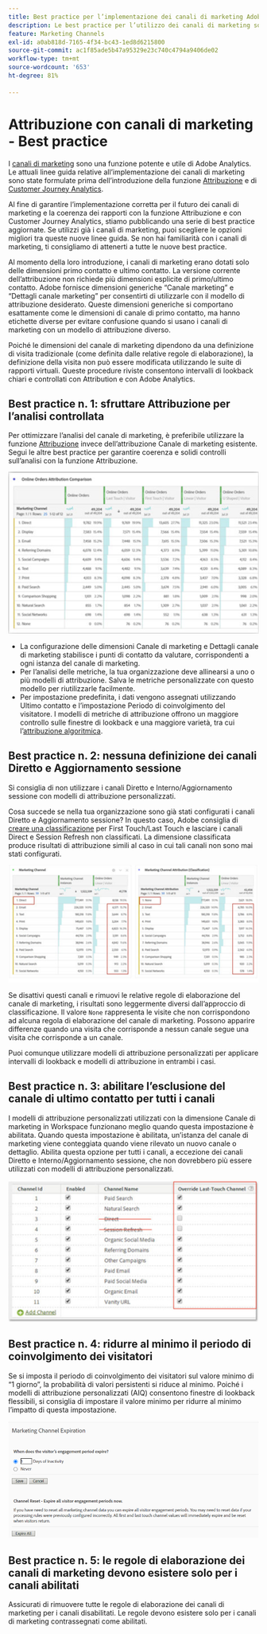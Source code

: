 ```yaml
---
title: Best practice per l’implementazione dei canali di marketing Adobe Analytics
description: Le best practice per l’utilizzo dei canali di marketing sono state aggiornate con informazioni sulla funzione Attribuzione e su Customer Journey Analytics
feature: Marketing Channels
exl-id: a0ab818d-7165-4f34-bc43-1ed8d6215800
source-git-commit: ac1f85ade5b47a95329e23c740c4794a9406de02
workflow-type: tm+mt
source-wordcount: '653'
ht-degree: 81%

---
```


# Attribuzione con canali di marketing - Best practice

I [canali di marketing](/help/components/c-marketing-channels/c-getting-started-mchannel.md) sono una funzione potente e utile di Adobe Analytics. Le attuali linee guida relative all’implementazione dei canali di marketing sono state formulate prima dell’introduzione della funzione [Attribuzione](/help/analyze/analysis-workspace/attribution/overview.md) e di [Customer Journey Analytics](https://experienceleague.adobe.com/docs/analytics-platform/using/cja-usecases/marketing-channels.html?lang=it#cja-usecases).

Al fine di garantire l’implementazione corretta per il futuro dei canali di marketing e la coerenza dei rapporti con la funzione Attribuzione e con Customer Journey Analytics, stiamo pubblicando una serie di best practice aggiornate. Se utilizzi già i canali di marketing, puoi scegliere le opzioni migliori tra queste nuove linee guida. Se non hai familiarità con i canali di marketing, ti consigliamo di attenerti a tutte le nuove best practice.

Al momento della loro introduzione, i canali di marketing erano dotati solo delle dimensioni primo contatto e ultimo contatto. La versione corrente dell’attribuzione non richiede più dimensioni esplicite di primo/ultimo contatto. Adobe fornisce dimensioni generiche “Canale marketing” e “Dettagli canale marketing” per consentirti di utilizzarle con il modello di attribuzione desiderato. Queste dimensioni generiche si comportano esattamente come le dimensioni di canale di primo contatto, ma hanno etichette diverse per evitare confusione quando si usano i canali di marketing con un modello di attribuzione diverso.

Poiché le dimensioni del canale di marketing dipendono da una definizione di visita tradizionale (come definita dalle relative regole di elaborazione), la definizione della visita non può essere modificata utilizzando le suite di rapporti virtuali. Queste procedure riviste consentono intervalli di lookback chiari e controllati con Attribution e con Adobe Analytics.

## Best practice n. 1: sfruttare Attribuzione per l’analisi controllata

Per ottimizzare l’analisi del canale di marketing, è preferibile utilizzare la funzione [Attribuzione](/help/analyze/analysis-workspace/attribution/overview.md) invece dell’attribuzione Canale di marketing esistente. Segui le altre best practice per garantire coerenza e solidi controlli sull’analisi con la funzione Attribuzione.

![](assets/attribution.png)

* La configurazione delle dimensioni Canale di marketing e Dettagli canale di marketing stabilisce i punti di contatto da valutare, corrispondenti a ogni istanza del canale di marketing.
* Per l’analisi delle metriche, la tua organizzazione deve allinearsi a uno o più modelli di attribuzione. Salva le metriche personalizzate con questo modello per riutilizzarle facilmente.
* Per impostazione predefinita, i dati vengono assegnati utilizzando Ultimo contatto e l’impostazione Periodo di coinvolgimento del visitatore. I modelli di metriche di attribuzione offrono un maggiore controllo sulle finestre di lookback e una maggiore varietà, tra cui l’[attribuzione algoritmica](/help/analyze/analysis-workspace/attribution/algorithmic.md#analysis-workspace).

## Best practice n. 2: nessuna definizione dei canali Diretto e Aggiornamento sessione

Si consiglia di non utilizzare i canali Diretto e Interno/Aggiornamento sessione con modelli di attribuzione personalizzati.

Cosa succede se nella tua organizzazione sono già stati configurati i canali Diretto e Aggiornamento sessione? In questo caso, Adobe consiglia di [creare una classificazione](/help/admin/tools/manage-rs/edit-settings/marketing-channels/classifications-mchannel.md) per First Touch/Last Touch e lasciare i canali Direct e Session Refresh non classificati. La dimensione classificata produce risultati di attribuzione simili al caso in cui tali canali non sono mai stati configurati.

![](assets/direct-session-refresh.png)

Se disattivi questi canali e rimuovi le relative regole di elaborazione del canale di marketing, i risultati sono leggermente diversi dall’approccio di classificazione. Il valore `None` rappresenta le visite che non corrispondono ad alcuna regola di elaborazione del canale di marketing. Possono apparire differenze quando una visita che corrisponde a nessun canale segue una visita che corrisponde a un canale.

Puoi comunque utilizzare modelli di attribuzione personalizzati per applicare intervalli di lookback e modelli di attribuzione in entrambi i casi.

## Best practice n. 3: abilitare l’esclusione del canale di ultimo contatto per tutti i canali

I modelli di attribuzione personalizzati utilizzati con la dimensione Canale di marketing in Workspace funzionano meglio quando questa impostazione è abilitata. Quando questa impostazione è abilitata, un’istanza del canale di marketing viene conteggiata quando viene rilevato un nuovo canale o dettaglio. Abilita questa opzione per tutti i canali, a eccezione dei canali Diretto e Interno/Aggiornamento sessione, che non dovrebbero più essere utilizzati con modelli di attribuzione personalizzati.

![](assets/override.png)

## Best practice n. 4: ridurre al minimo il periodo di coinvolgimento dei visitatori

Se si imposta il periodo di coinvolgimento dei visitatori sul valore minimo di “1 giorno”, la probabilità di valori persistenti si riduce al minimo. Poiché i modelli di attribuzione personalizzati (AIQ) consentono finestre di lookback flessibili, si consiglia di impostare il valore minimo per ridurre al minimo l’impatto di questa impostazione.

![](assets/expiration.png)

## Best practice n. 5: le regole di elaborazione dei canali di marketing devono esistere solo per i canali abilitati

Assicurati di rimuovere tutte le regole di elaborazione dei canali di marketing per i canali disabilitati. Le regole devono esistere solo per i canali di marketing contrassegnati come abilitati.
